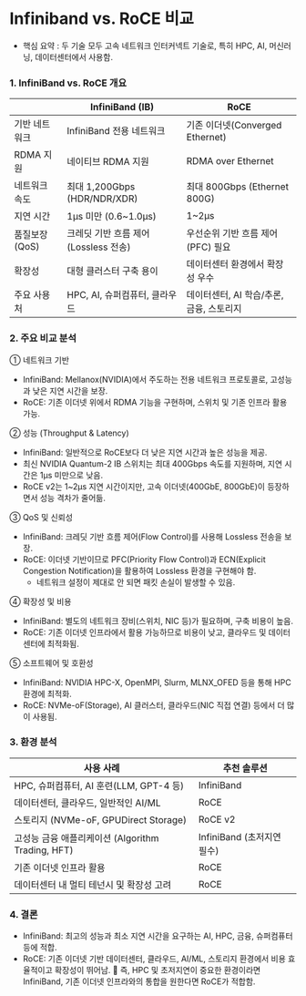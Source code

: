 # Infiniband vs. RoCE 비교 #

* 핵심 요약 : 두 기술 모두 고속 네트워크 인터커넥트 기술로, 특히 HPC, AI, 머신러닝, 데이터센터에서 사용함.

### 1. InfiniBand vs. RoCE 개요 ###

|                  | InfiniBand (IB)         | RoCE                            |
|-----------------|--------------------------|---------------------------------|
| 기반 네트워크    | InfiniBand 전용 네트워크 | 기존 이더넷(Converged Ethernet) |
| RDMA 지원       | 네이티브 RDMA 지원        |  RDMA over Ethernet            |
| 네트워크 속도   | 최대 1,200Gbps (HDR/NDR/XDR) | 최대 800Gbps (Ethernet 800G) |
| 지연 시간       | 1µs 미만 (0.6~1.0µs)     | 1~2µs                           |
| 품질보장(QoS)   | 크레딧 기반 흐름 제어(Lossless 전송) | 우선순위 기반 흐름 제어(PFC) 필요 |
| 확장성          | 대형 클러스터 구축 용이   | 데이터센터 환경에서 확장성 우수 |
| 주요 사용처     | HPC, AI, 슈퍼컴퓨터, 클라우드 | 데이터센터, AI 학습/추론, 금융, 스토리지 |

### 2. 주요 비교 분석 ###
① 네트워크 기반
  * InfiniBand: Mellanox(NVIDIA)에서 주도하는 전용 네트워크 프로토콜로, 고성능과 낮은 지연 시간을 보장.
  * RoCE: 기존 이더넷 위에서 RDMA 기능을 구현하며, 스위치 및 기존 인프라 활용 가능.

② 성능 (Throughput & Latency)
  * InfiniBand: 일반적으로 RoCE보다 더 낮은 지연 시간과 높은 성능을 제공.
  * 최신 NVIDIA Quantum-2 IB 스위치는 최대 400Gbps 속도를 지원하며, 지연 시간은 1μs 미만으로 낮음.
  * RoCE v2는 1~2μs 지연 시간이지만, 고속 이더넷(400GbE, 800GbE)이 등장하면서 성능 격차가 줄어듦.

③ QoS 및 신뢰성
  * InfiniBand: 크레딧 기반 흐름 제어(Flow Control)를 사용해 Lossless 전송을 보장.
  * RoCE: 이더넷 기반이므로 PFC(Priority Flow Control)과 ECN(Explicit Congestion Notification)을 활용하여 Lossless 환경을 구현해야 함.
    * 네트워크 설정이 제대로 안 되면 패킷 손실이 발생할 수 있음.

④ 확장성 및 비용
  * InfiniBand: 별도의 네트워크 장비(스위치, NIC 등)가 필요하며, 구축 비용이 높음.
  * RoCE: 기존 이더넷 인프라에서 활용 가능하므로 비용이 낮고, 클라우드 및 데이터센터에 최적화됨.

⑤ 소프트웨어 및 호환성
  * InfiniBand: NVIDIA HPC-X, OpenMPI, Slurm, MLNX_OFED 등을 통해 HPC 환경에 최적화.
  * RoCE: NVMe-oF(Storage), AI 클러스터, 클라우드(NIC 직접 연결) 등에서 더 많이 사용됨.

### 3. 환경 분석 ###

| 사용 사례                               | 추천 솔루션 |
|-----------------------------------------|--------------------------------|
| HPC, 슈퍼컴퓨터, AI 훈련(LLM, GPT-4 등) | InfiniBand |
| 데이터센터, 클라우드, 일반적인 AI/ML    | RoCE        |
| 스토리지 (NVMe-oF, GPUDirect Storage)   | RoCE v2    |
| 고성능 금융 애플리케이션 (Algorithm Trading, HFT) | InfiniBand (초저지연 필수) |
| 기존 이더넷 인프라 활용                 | RoCE        |
| 데이터센터 내 멀티 테넌시 및 확장성 고려 | RoCE       | 

### 4. 결론 ###

  * InfiniBand: 최고의 성능과 최소 지연 시간을 요구하는 AI, HPC, 금융, 슈퍼컴퓨터 등에 적합.
  * RoCE: 기존 이더넷 기반 데이터센터, 클라우드, AI/ML, 스토리지 환경에서 비용 효율적이고 확장성이 뛰어남.
📌 즉, HPC 및 초저지연이 중요한 환경이라면 InfiniBand, 기존 이더넷 인프라와의 통합을 원한다면 RoCE가 적합함.

